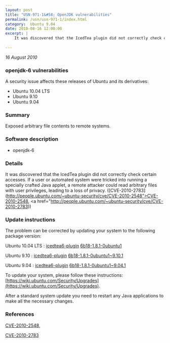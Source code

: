 ```yaml
---
layout: post
title: "USN-971-1&#58; OpenJDK vulnerabilities"
permalink: /usn/usn-971-1/index.html
category:  Ubuntu 9.04
date: 2010-08-16 12:00:00
excerpt: |
    It was discovered that the IcedTea plugin did not correctly check certain accesses. If a user or automated system were tricked into running a specially crafted Java applet, a remote attacker could read arbitrary files with user privileges, leading to a loss of privacy. ([CVE-2010-2783](http://people.ubuntu.com/~ubuntu-security/cve/CVE-2010-2548">CVE-2010-2548</a>, <a href="http://people.ubuntu.com/~ubuntu-security/cve/CVE-2010-2783)) 
    
--- 
```

 
 

*16 August 2010*

### openjdk-6 vulnerabilities

A security issue affects these releases of Ubuntu and its derivatives:

* Ubuntu 10.04 LTS
* Ubuntu 9.10
* Ubuntu 9.04

### Summary

Exposed arbitrary file contents to remote systems. 

### Software description

* openjdk-6 

### Details

It was discovered that the IcedTea plugin did not correctly check certain accesses. If a user or automated system were tricked into running a specially crafted Java applet, a remote attacker could read arbitrary files with user privileges, leading to a loss of privacy. ([CVE-2010-2783](http://people.ubuntu.com/~ubuntu-security/cve/CVE-2010-2548">CVE-2010-2548</a>, <a href="http://people.ubuntu.com/~ubuntu-security/cve/CVE-2010-2783)) 

### Update instructions

The problem can be corrected by updating your system to the following package version:

Ubuntu 10.04 LTS
 : [icedtea6-plugin](https://launchpad.net/ubuntu/+source/openjdk-6) <span> [6b18-1.8.1-0ubuntu1](https://launchpad.net/ubuntu/+source/openjdk-6/6b18-1.8.1-0ubuntu1) </span> 

Ubuntu 9.10
 : [icedtea6-plugin](https://launchpad.net/ubuntu/+source/openjdk-6) <span> [6b18-1.8.1-0ubuntu1~9.10.1](https://launchpad.net/ubuntu/+source/openjdk-6/6b18-1.8.1-0ubuntu1~9.10.1) </span> 

Ubuntu 9.04
 : [icedtea6-plugin](https://launchpad.net/ubuntu/+source/openjdk-6) <span> [6b18-1.8.1-0ubuntu1~9.04.1](https://launchpad.net/ubuntu/+source/openjdk-6/6b18-1.8.1-0ubuntu1~9.04.1) </span> 

To update your system, please follow these instructions: [https://wiki.ubuntu.com/Security/Upgrades](https://wiki.ubuntu.com/Security/Upgrades).

After a standard system update you need to restart any Java applications to make all the necessary changes. 

### References

 
 [CVE-2010-2548](http://people.ubuntu.com/~ubuntu-security/cve/CVE-2010-2548), 

 [CVE-2010-2783](http://people.ubuntu.com/~ubuntu-security/cve/CVE-2010-2783)
 

